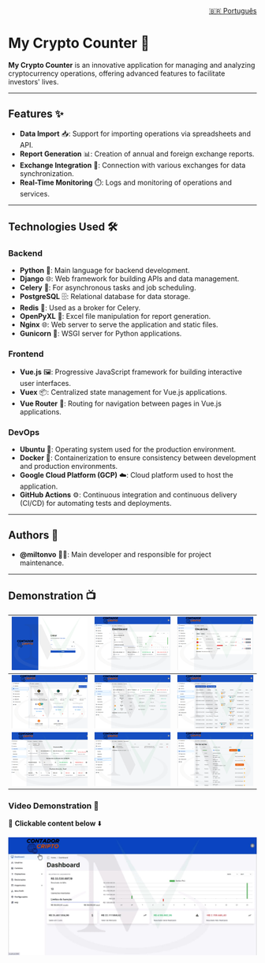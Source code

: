 <div align="right">
  <!-- Idiomas: -->
  <a title="Português" href="README_ptbr.md">🇧🇷 Português</a>
</div>

# My Crypto Counter 🚀

**My Crypto Counter** is an innovative application for managing and analyzing cryptocurrency operations, offering advanced features to facilitate investors' lives.

---

## Features ✨

- **Data Import** 📥: Support for importing operations via spreadsheets and API.
- **Report Generation** 📊: Creation of annual and foreign exchange reports.
- **Exchange Integration** 🔗: Connection with various exchanges for data synchronization.
- **Real-Time Monitoring** ⏱️: Logs and monitoring of operations and services.

---

## Technologies Used 🛠️

### Backend
- **Python** 🐍: Main language for backend development.
- **Django** 🌐: Web framework for building APIs and data management.
- **Celery** 🥬: For asynchronous tasks and job scheduling.
- **PostgreSQL** 🗄️: Relational database for data storage.
- **Redis** 🔴: Used as a broker for Celery.
- **OpenPyXL** 📑: Excel file manipulation for report generation.
- **Nginx** 🌐: Web server to serve the application and static files.
- **Gunicorn** 🦄: WSGI server for Python applications.

### Frontend
- **Vue.js** 🖼️: Progressive JavaScript framework for building interactive user interfaces.
- **Vuex** 📦: Centralized state management for Vue.js applications.
- **Vue Router** 🧭: Routing for navigation between pages in Vue.js applications.

### DevOps
- **Ubuntu** 🐧: Operating system used for the production environment.
- **Docker** 🐳: Containerization to ensure consistency between development and production environments.
- **Google Cloud Platform (GCP)** ☁️: Cloud platform used to host the application.
- **GitHub Actions** ⚙️: Continuous integration and continuous delivery (CI/CD) for automating tests and deployments.

---

## Authors 👥

- **@miltonvo** 👨‍💻: Main developer and responsible for project maintenance.

---

## Demonstration 📺

| ![Image 1](assets/1.png) | ![Image 2](assets/2.png) | ![Image 3](assets/3.png) |
|:------------------------:|:------------------------:|:------------------------:|
| ![Image 4](assets/4.png) | ![Image 5](assets/5.png) | ![Image 6](assets/6.png) |
| ![Image 7](assets/7.png) | ![Image 8](assets/8.png) | ![Image 9](assets/9.png) |

### Video Demonstration 🎥

🔗 **Clickable content below** ⬇️

[![Watch the video](assets/thumb.jpg)](https://youtu.be/isZ78dCjUoM)